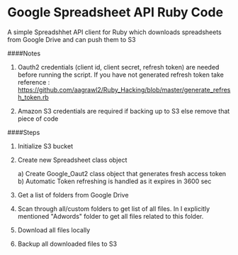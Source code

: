 # Google Spreadsheet API Ruby Code
A simple Spreadshhet API client for Ruby which downloads spreadsheets from Google Drive and can push them to S3

####Notes
1) Oauth2 credentials (client id, client secret, refresh token) are needed before running the script. If you have not generated refresh token take reference : https://github.com/aagrawl2/Ruby_Hacking/blob/master/generate_refresh_token.rb

2) Amazon S3 credentials are required if backing up to S3 else remove that piece of code

####Steps
1) Initialize S3 bucket

2) Create new Spreadsheet class object 
  
      a) Create Google_Oaut2 class object that generates fresh access token
      b) Automatic Token refreshing is handled as it expires in 3600 sec 
      
3) Get a list of folders from Google Drive  

4) Scan through all/custom folders to get list of all files. In I explicitly mentioned "Adwords" folder to get all files related to this folder.

5) Download all files locally

6) Backup all downloaded files to S3


